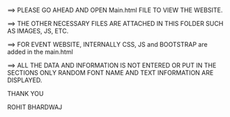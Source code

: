 ==> PLEASE GO AHEAD AND OPEN Main.html FILE TO VIEW THE WEBSITE.

==> THE OTHER NECESSARY FILES ARE ATTACHED IN THIS FOLDER SUCH AS IMAGES, JS, ETC.

==> FOR EVENT WEBSITE, INTERNALLY CSS, JS and BOOTSTRAP are added in the main.html

==> ALL THE DATA AND INFORMATION IS NOT ENTERED OR PUT IN THE SECTIONS ONLY RANDOM FONT NAME AND TEXT INFORMATION ARE DISPLAYED.

THANK YOU

ROHIT BHARDWAJ
